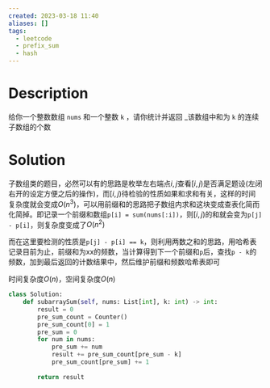 ```yaml
---
created: 2023-03-18 11:40
aliases: []
tags:
  - leetcode
  - prefix_sum 
  - hash
---
```


# Description

给你一个整数数组 `nums` 和一个整数 `k` ，请你统计并返回 _该数组中和为 `k` 的连续子数组的个数

# Solution

子数组类的题目，必然可以有的思路是枚举左右端点$i, j$查看$[i, j)$是否满足题设(左闭右开的设定方便之后的操作)，而$[i, j)$待检验的性质如果和求和有关，这样的时间复杂度就会变成$O(n^3)$，可以用前缀和的思路把子数组内求和这块变成查表化简而化简掉。即记录一个前缀和数组`p[i] = sum(nums[:i])`，则$[i, j)$的和就会变为`p[j] - p[i]`，则复杂度变成了$O(n^2)$

而在这里要检测的性质是`p[j] - p[i] == k`，则利用两数之和的思路，用哈希表记录目前为止，前缀和为xx的频数，当计算得到下一个前缀和`p`后，查找`p - k`的频数，加到最后返回的计数结果中，然后维护前缀和频数哈希表即可

时间复杂度$O(n)$，空间复杂度$O(n)$

```python
class Solution:
    def subarraySum(self, nums: List[int], k: int) -> int:
        result = 0
        pre_sum_count = Counter()
        pre_sum_count[0] = 1
        pre_sum = 0
        for num in nums:
            pre_sum += num
            result += pre_sum_count[pre_sum - k]
            pre_sum_count[pre_sum] += 1
            
        return result
```
